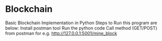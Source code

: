 # Blockchain
Basic Blockchain Implementation in Python
Steps to Run this program are below:
Install postman tool
Run the python code 
Call method (GET/POST) from postman for e.g. http://127.0.0.1:5001/mine_block
